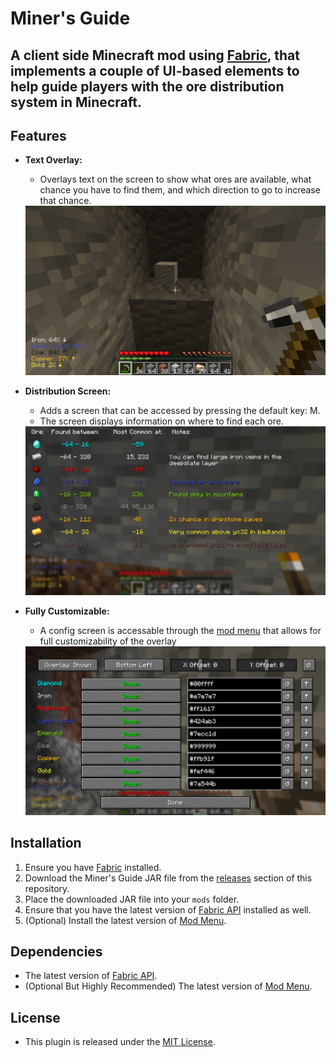 # Miner's Guide
## A client side Minecraft mod using [Fabric](https://fabricmc.net/), that implements a couple of UI-based elements to help guide players with the ore distribution system in Minecraft.

## Features
- **Text Overlay:** 
  - Overlays text on the screen to show what ores are available, what chance you have to find them, and which direction to go to increase that chance.

  <img src='images/overlay.png' width='500'>

- **Distribution Screen:**  
  - Adds a screen that can be accessed by pressing the default key: M.
  - The screen displays information on where to find each ore.
    
  <img src='images/distributionscreen.png' width='500'>

- **Fully Customizable:**
  - A config screen is accessable through the [mod menu](https://modrinth.com/mod/modmenu) that allows for full customizability of the overlay
 
  <img src='images/config.png' width='500'>

## Installation
1. Ensure you have [Fabric](https://fabricmc.net/use/installer/) installed.
2. Download the Miner's Guide JAR file from the [releases](https://github.com/bcawley1/ore-distribution/releases) section of this repository.
3. Place the downloaded JAR file into your `mods` folder.
4. Ensure that you have the latest version of [Fabric API](https://modrinth.com/mod/fabric-api) installed as well.
5. (Optional) Install the latest version of [Mod Menu](https://modrinth.com/mod/modmenu).
## Dependencies
- The latest version of [Fabric API](https://modrinth.com/mod/fabric-api).
- (Optional But Highly Recommended) The latest version of [Mod Menu](https://modrinth.com/mod/modmenu).
## License
- This plugin is released under the [MIT License](LICENSE).